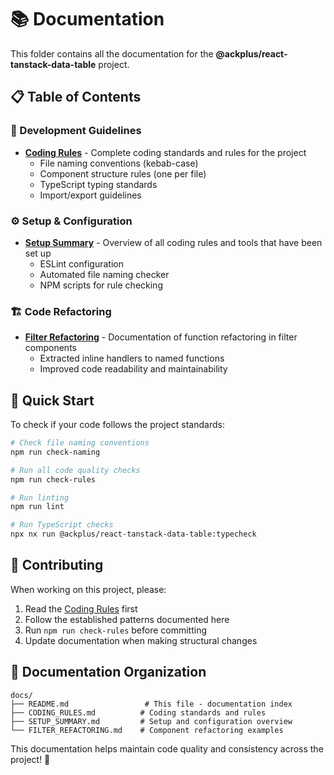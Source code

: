 # 📚 Documentation

This folder contains all the documentation for the **@ackplus/react-tanstack-data-table** project.

## 📋 Table of Contents

### 🔧 Development Guidelines
- **[Coding Rules](./CODING_RULES.md)** - Complete coding standards and rules for the project
  - File naming conventions (kebab-case)
  - Component structure rules (one per file)
  - TypeScript typing standards
  - Import/export guidelines

### ⚙️ Setup & Configuration
- **[Setup Summary](./SETUP_SUMMARY.md)** - Overview of all coding rules and tools that have been set up
  - ESLint configuration
  - Automated file naming checker
  - NPM scripts for rule checking

### 🏗️ Code Refactoring
- **[Filter Refactoring](./FILTER_REFACTORING.md)** - Documentation of function refactoring in filter components
  - Extracted inline handlers to named functions
  - Improved code readability and maintainability

## 🚀 Quick Start

To check if your code follows the project standards:

```bash
# Check file naming conventions
npm run check-naming

# Run all code quality checks
npm run check-rules

# Run linting
npm run lint

# Run TypeScript checks
npx nx run @ackplus/react-tanstack-data-table:typecheck
```

## 📝 Contributing

When working on this project, please:

1. Read the [Coding Rules](./CODING_RULES.md) first
2. Follow the established patterns documented here
3. Run `npm run check-rules` before committing
4. Update documentation when making structural changes

## 📁 Documentation Organization

```
docs/
├── README.md                 # This file - documentation index
├── CODING_RULES.md          # Coding standards and rules
├── SETUP_SUMMARY.md         # Setup and configuration overview
└── FILTER_REFACTORING.md    # Component refactoring examples
```

This documentation helps maintain code quality and consistency across the project! 🎯 